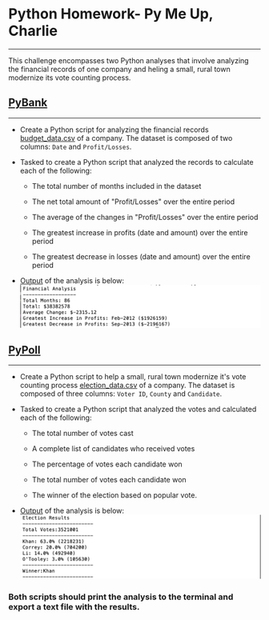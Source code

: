 # Python Homework- Py Me Up, Charlie
-------------------------------------------------------------------------------------------------------------------
This challenge encompasses two Python analyses that involve analyzing the financial records of one company and heling a small, rural town modernize its vote counting process.

## [PyBank](https://github.com/SusanCThomas/PyPoll-PyBank-Python_Challenge/tree/master/PyBank)
-------------------------------------------------------------------------------------------------------------------
* Create a Python script for analyzing the financial records [budget_data.csv](https://github.com/SusanCThomas/PyPoll-PyBank-Python_Challenge/blob/master/PyBank/Resources/budget_data.csv) of a company. The dataset is composed of two columns: `Date` and  `Profit/Losses`.

* Tasked to create a Python script that analyzed the records to calculate each of the following:
    * The total number of months included in the dataset

    * The net total amount of "Profit/Losses" over the entire period

    * The average of the changes in "Profit/Losses" over the entire period

    * The greatest increase in profits (date and amount) over the entire period

    * The greatest decrease in losses (date and amount) over the entire period

* [Output](https://github.com/SusanCThomas/PyPoll-PyBank-Python_Challenge/blob/master/PyBank/analysis/financial.txt) of the analysis is below:
    ![Image of Financial Analysis](https://github.com/SusanCThomas/PyPoll-PyBank-Python_Challenge/blob/master/PyBank/analysis/PyBank_Output_Analysis.png)
    
## [PyPoll](https://github.com/SusanCThomas/PyPoll-PyBank-Python_Challenge/tree/master/PyPoll)
-------------------------------------------------------------------------------------------------------------------
* Create a Python script to help a small, rural town modernize it's vote counting process [election_data.csv](https://github.com/SusanCThomas/PyPoll-PyBank-Python_Challenge/blob/master/PyPoll/Resources/election_data.csv) of a company. The dataset is composed of three columns: `Voter ID`, `County` and  `Candidate`.

* Tasked to create a Python script that analyzed the votes and calculated each of the following:
    * The total number of votes cast

    * A complete list of candidates who received votes

    * The percentage of votes each candidate won

    * The total number of votes each candidate won

    * The winner of the election based on popular vote.

* [Output](https://github.com/SusanCThomas/PyPoll-PyBank-Python_Challenge/blob/master/PyPoll/analysis/election_results.txt) of the analysis is below:
        ![Image of Financial Analysis](https://github.com/SusanCThomas/PyPoll-PyBank-Python_Challenge/blob/master/PyPoll/analysis/PyPoll_Election_Results.png)

### Both scripts should print the analysis to the terminal and export a text file with the results.
